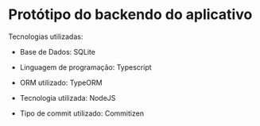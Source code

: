 # Protótipo do backendo do aplicativo

Tecnologias utilizadas:

- Base de Dados: SQLite

- Linguagem de programação: Typescript

- ORM utilizado: TypeORM

- Tecnologia utilizada: NodeJS

- Tipo de commit utilizado: Commitizen
